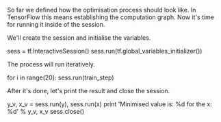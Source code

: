 So far we defined how the optimisation process should look like. In TensorFlow this means establishing the computation graph. Now it's time for running it inside of the session.

We'll create the session and initialise the variables.

sess = tf.InteractiveSession()
sess.run(tf.global_variables_initializer())

The process will run iteratively.

for i in range(20):
   sess.run(train_step)

After it's done, let's print the result and close the session.

y_v, x_v = sess.run(y), sess.run(x)
print 'Minimised value is: %d for the x: %d' % y_v, x_v
sess.close()
